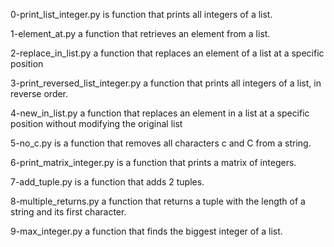 0-print_list_integer.py is  function that prints all integers of a list.

1-element_at.py a function that retrieves an element from a list.

2-replace_in_list.py a function that replaces an element of a list at a specific position

3-print_reversed_list_integer.py a function that prints all integers of a list, in reverse order.

4-new_in_list.py a function that replaces an element in a list at a specific position
  without modifying the original list

5-no_c.py is a function that removes all characters c and C from a string.

6-print_matrix_integer.py is a function that prints a matrix of integers.

7-add_tuple.py is a function that adds 2 tuples.

8-multiple_returns.py a function that returns a tuple with the length of a string and its first character.

9-max_integer.py a function that finds the biggest integer of a list. 



